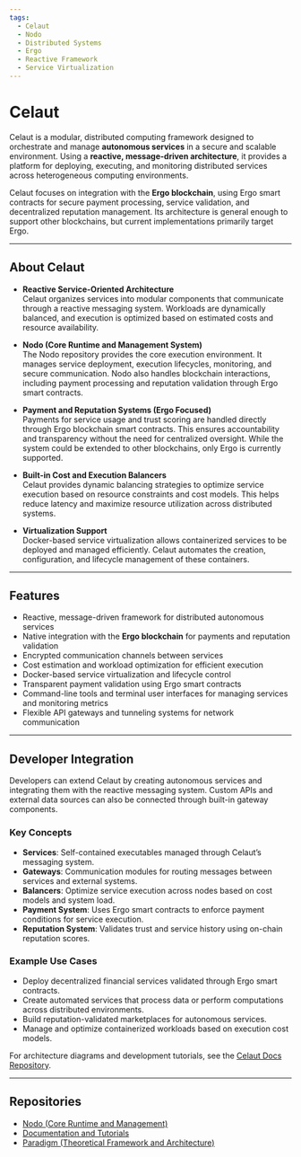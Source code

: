 ```yaml
---
tags:  
  - Celaut  
  - Nodo  
  - Distributed Systems  
  - Ergo  
  - Reactive Framework  
  - Service Virtualization  
---
```


# Celaut  

Celaut is a modular, distributed computing framework designed to orchestrate and manage **autonomous services** in a secure and scalable environment. Using a **reactive, message-driven architecture**, it provides a platform for deploying, executing, and monitoring distributed services across heterogeneous computing environments.  

Celaut focuses on integration with the **Ergo blockchain**, using Ergo smart contracts for secure payment processing, service validation, and decentralized reputation management. Its architecture is general enough to support other blockchains, but current implementations primarily target Ergo.

---

## About Celaut  

- **Reactive Service-Oriented Architecture**  
  Celaut organizes services into modular components that communicate through a reactive messaging system. Workloads are dynamically balanced, and execution is optimized based on estimated costs and resource availability.

- **Nodo (Core Runtime and Management System)**  
  The Nodo repository provides the core execution environment. It manages service deployment, execution lifecycles, monitoring, and secure communication. Nodo also handles blockchain interactions, including payment processing and reputation validation through Ergo smart contracts.

- **Payment and Reputation Systems (Ergo Focused)**  
  Payments for service usage and trust scoring are handled directly through Ergo blockchain smart contracts. This ensures accountability and transparency without the need for centralized oversight. While the system could be extended to other blockchains, only Ergo is currently supported.

- **Built-in Cost and Execution Balancers**  
  Celaut provides dynamic balancing strategies to optimize service execution based on resource constraints and cost models. This helps reduce latency and maximize resource utilization across distributed systems.

- **Virtualization Support**  
  Docker-based service virtualization allows containerized services to be deployed and managed efficiently. Celaut automates the creation, configuration, and lifecycle management of these containers.

---

## Features  

- Reactive, message-driven framework for distributed autonomous services  
- Native integration with the **Ergo blockchain** for payments and reputation validation  
- Encrypted communication channels between services  
- Cost estimation and workload optimization for efficient execution  
- Docker-based service virtualization and lifecycle control  
- Transparent payment validation using Ergo smart contracts  
- Command-line tools and terminal user interfaces for managing services and monitoring metrics  
- Flexible API gateways and tunneling systems for network communication  

---

## Developer Integration  

Developers can extend Celaut by creating autonomous services and integrating them with the reactive messaging system. Custom APIs and external data sources can also be connected through built-in gateway components.

### Key Concepts  

- **Services**: Self-contained executables managed through Celaut’s messaging system.  
- **Gateways**: Communication modules for routing messages between services and external systems.  
- **Balancers**: Optimize service execution across nodes based on cost models and system load.  
- **Payment System**: Uses Ergo smart contracts to enforce payment conditions for service execution.  
- **Reputation System**: Validates trust and service history using on-chain reputation scores.  

### Example Use Cases  

- Deploy decentralized financial services validated through Ergo smart contracts.  
- Create automated services that process data or perform computations across distributed environments.  
- Build reputation-validated marketplaces for autonomous services.  
- Manage and optimize containerized workloads based on execution cost models.

For architecture diagrams and development tutorials, see the [Celaut Docs Repository](https://github.com/celaut-project/docs).

---

## Repositories  

- [Nodo (Core Runtime and Management)](https://github.com/celaut-project/nodo)  
- [Documentation and Tutorials](https://github.com/celaut-project/docs)  
- [Paradigm (Theoretical Framework and Architecture)](https://github.com/celaut-project/paradigm)  
